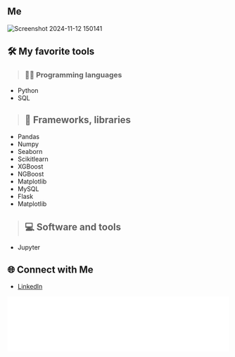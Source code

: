 ## Me
![Screenshot 2024-11-12 150141](https://github.com/user-attachments/assets/107bebde-1c5f-4254-ae20-55af94dac84f)

## 🛠️ My favorite tools
> ### 👨‍💻 Programming languages
   - Python
   - SQL

> ## 🧰 Frameworks, libraries
   - Pandas
   - Numpy
   - Seaborn
   - Scikitlearn
   - XGBoost
   - NGBoost
   - Matplotlib
   - MySQL
   - Flask
   - Matplotlib

> ## 💻 Software and tools
   - Jupyter

## 🌐 Connect with Me
- [LinkedIn](https://www.linkedin.com/in/michael-angelo-voudouris-082a20207/)

![Name Animation](./name-animation.svg)
